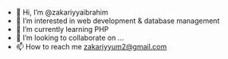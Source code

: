 - 👋 Hi, I’m @zakariyyaibrahim
- 👀 I’m interested in web development & database management
- 🌱 I’m currently learning PHP 
- 💞️ I’m looking to collaborate on ...
- 📫 How to reach me zakariyyum2@gmail.com

<!---
zakariyyaibrahim/zakariyyaibrahim is a ✨ special ✨ repository because its `README.md` (this file) appears on your GitHub profile.
You can click the Preview link to take a look at your changes.
--->
